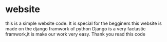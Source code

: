 # website
this is a simple website code. It is special for the begginers
this website is made on the django framwork of python 
Django is a very factastic framwork,it is make our work very easy.
Thank you read this code 
